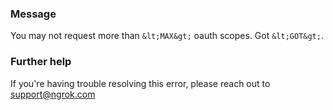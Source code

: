 
### Message
You may not request more than `&lt;MAX&gt;` oauth scopes. Got `&lt;GOT&gt;`.

### Further help
If you're having trouble resolving this error, please reach out to [support@ngrok.com](mailto:support@ngrok.com?subject=Help%20with%20ERR_NGROK_368)

